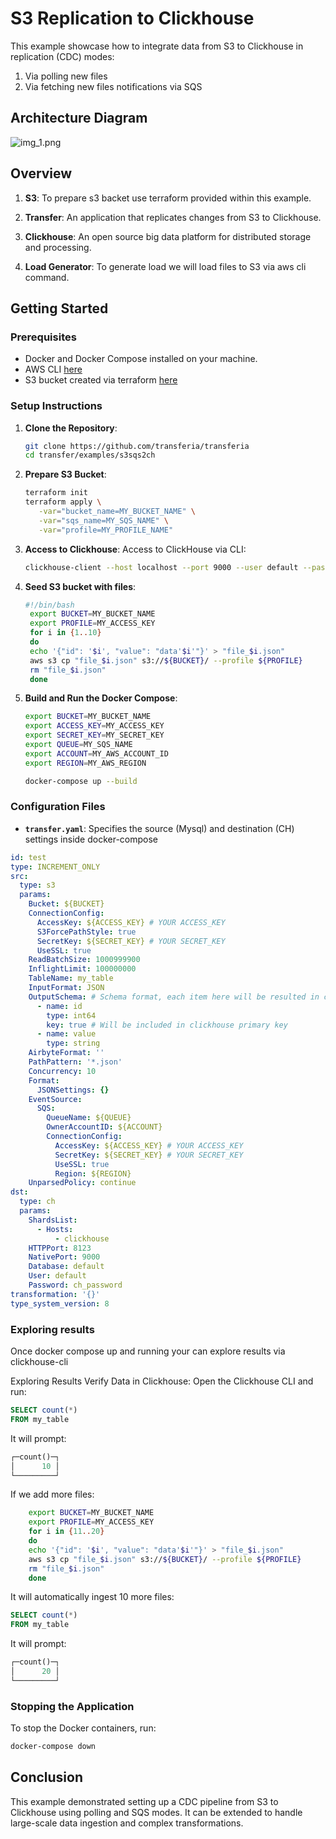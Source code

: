 # S3 Replication to Clickhouse

This example showcase how to integrate data from S3 to Clickhouse in replication (CDC) modes:

1. Via polling new files
2. Via fetching new files notifications via SQS


## Architecture Diagram

![img_1.png](./assets/img.png)

## Overview

1. **S3**: To prepare s3 backet use terraform provided within this example.

3. **Transfer**: An application that replicates changes from S3 to Clickhouse.

4. **Clickhouse**: An open source big data platform for distributed storage and processing.

5. **Load Generator**: To generate load we will load files to S3 via aws cli command.

## Getting Started

### Prerequisites

- Docker and Docker Compose installed on your machine.
- AWS CLI [here](https://docs.aws.amazon.com/cli/latest/userguide/getting-started-install.html)
- S3 bucket created via terraform [here](./main.tf)

### Setup Instructions

1. **Clone the Repository**:
   ```bash
   git clone https://github.com/transferia/transferia
   cd transfer/examples/s3sqs2ch
   ```

2. **Prepare S3 Bucket**:
   ```bash
   terraform init
   terraform apply \
      -var="bucket_name=MY_BUCKET_NAME" \
      -var="sqs_name=MY_SQS_NAME" \
      -var="profile=MY_PROFILE_NAME"
   ```

3. **Access to Clickhouse**:
   Access to ClickHouse via CLI:
   ```bash
   clickhouse-client --host localhost --port 9000 --user default --password 'ch_password'
   ```

4. **Seed S3 bucket with files**:
   ```bash
   #!/bin/bash
    export BUCKET=MY_BUCKET_NAME
    export PROFILE=MY_ACCESS_KEY
    for i in {1..10}
    do
    echo '{"id": '$i', "value": "data'$i'"}' > "file_$i.json"
    aws s3 cp "file_$i.json" s3://${BUCKET}/ --profile ${PROFILE}
    rm "file_$i.json"
    done
   ```

5. **Build and Run the Docker Compose**:
   ```bash
   export BUCKET=MY_BUCKET_NAME
   export ACCESS_KEY=MY_ACCESS_KEY
   export SECRET_KEY=MY_SECRET_KEY
   export QUEUE=MY_SQS_NAME
   export ACCOUNT=MY_AWS_ACCOUNT_ID
   export REGION=MY_AWS_REGION

   docker-compose up --build
   ```


### Configuration Files

- **`transfer.yaml`**: Specifies the source (Mysql) and destination (CH) settings inside docker-compose

```yaml
id: test
type: INCREMENT_ONLY
src:
  type: s3
  params:
    Bucket: ${BUCKET}
    ConnectionConfig:
      AccessKey: ${ACCESS_KEY} # YOUR ACCESS_KEY
      S3ForcePathStyle: true
      SecretKey: ${SECRET_KEY} # YOUR SECRET_KEY
      UseSSL: true
    ReadBatchSize: 1000999900
    InflightLimit: 100000000
    TableName: my_table
    InputFormat: JSON
    OutputSchema: # Schema format, each item here will be resulted in clickhouse column
      - name: id
        type: int64
        key: true # Will be included in clickhouse primary key
      - name: value
        type: string
    AirbyteFormat: ''
    PathPattern: '*.json'
    Concurrency: 10
    Format:
      JSONSettings: {}
    EventSource:
      SQS:
        QueueName: ${QUEUE}
        OwnerAccountID: ${ACCOUNT}
        ConnectionConfig:
          AccessKey: ${ACCESS_KEY} # YOUR ACCESS_KEY
          SecretKey: ${SECRET_KEY} # YOUR SECRET_KEY
          UseSSL: true
          Region: ${REGION}
    UnparsedPolicy: continue
dst:
  type: ch
  params:
    ShardsList:
      - Hosts:
          - clickhouse
    HTTPPort: 8123
    NativePort: 9000
    Database: default
    User: default
    Password: ch_password
transformation: '{}'
type_system_version: 8

```

### Exploring results

Once docker compose up and running your can explore results via clickhouse-cli

Exploring Results
Verify Data in Clickhouse: Open the Clickhouse CLI and run:

```sql
SELECT count(*)
FROM my_table
```

It will prompt:
```sql
┌─count()─┐
│      10 │
└─────────┘
```

If we add more files:

```bash
    export BUCKET=MY_BUCKET_NAME
    export PROFILE=MY_ACCESS_KEY
    for i in {11..20}
    do
    echo '{"id": '$i', "value": "data'$i'"}' > "file_$i.json"
    aws s3 cp "file_$i.json" s3://${BUCKET}/ --profile ${PROFILE}
    rm "file_$i.json"
    done
```

It will automatically ingest 10 more files:


```sql
SELECT count(*)
FROM my_table
```

It will prompt:
```sql
┌─count()─┐
│      20 │
└─────────┘
```


### Stopping the Application

To stop the Docker containers, run:

```bash
docker-compose down
```

## Conclusion

This example demonstrated setting up a CDC pipeline from S3 to Clickhouse using polling and SQS modes. It can be extended to handle large-scale data ingestion and complex transformations.

